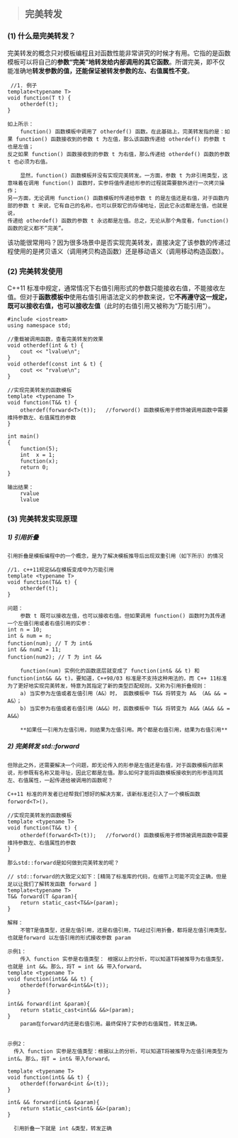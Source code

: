 > ## 完美转发

### (1) 什么是完美转发？

  完美转发的概念只对模板编程且对函数性能非常讲究的时候才有用。它指的是函数模板可以将自己的**参数“完美”地转发给内部调用的其它函数**。所谓完美，即不仅能准确地**转发参数的值，还能保证被转发参数的左、右值属性不变**。
  
```
 //1. 例子
template<typename T>
void function(T t) {
    otherdef(t);
}

如上所示：
    function() 函数模板中调用了 otherdef() 函数。在此基础上，完美转发指的是：如果 function() 函数接收到的参数 t 为左值，那么该函数传递给 otherdef() 的参数 t 也是左值；
反之如果 function() 函数接收到的参数 t 为右值，那么传递给 otherdef() 函数的参数 t 也必须为右值。

    显然，function() 函数模板并没有实现完美转发。一方面，参数 t 为非引用类型，这意味着在调用 function() 函数时，实参将值传递给形参的过程就需要额外进行一次拷贝操作；
另一方面，无论调用 function() 函数模板时传递给参数 t 的是左值还是右值，对于函数内部的参数 t 来说，它有自己的名称，也可以获取它的存储地址，因此它永远都是左值，也就是说，
传递给 otherdef() 函数的参数 t 永远都是左值。总之，无论从那个角度看，function() 函数的定义都不“完美”。

```

  该功能很常用吗？因为很多场景中是否实现完美转发，直接决定了该参数的传递过程使用的是拷贝语义（调用拷贝构造函数）还是移动语义（调用移动构造函数）。

### (2) 完美转发使用

   C++11 标准中规定，通常情况下右值引用形式的参数只能接收右值，不能接收左值。但对于**函数模板中**使用右值引用语法定义的参数来说，它**不再遵守这一规定，既可以接收右值，也可以接收左值**（此时的右值引用又被称为“万能引用”）。

```
#include <iostream>
using namespace std;

//重载被调用函数，查看完美转发的效果
void otherdef(int & t) {
    cout << "lvalue\n";
}
void otherdef(const int & t) {
    cout << "rvalue\n";
}

//实现完美转发的函数模板
template <typename T>
void function(T&& t) {
    otherdef(forward<T>(t));   //forword() 函数模板用于修饰被调用函数中需要维持参数左、右值属性的参数
}

int main()
{
    function(5);
    int  x = 1;
    function(x);
    return 0;
}

输出结果：
    rvalue
    lvalue
```

### (3) 完美转发实现原理

#####  1) 引用折叠

    引用折叠是模板编程中的一个概念，是为了解决模板推导后出现双重引用（如下所示）的情况

```
//1. c++11规定&&在模板变成中为万能引用
template <typename T>
void function(T&& t) {
    otherdef(t);
}

问题：
    参数 t 既可以接收左值，也可以接收右值。但如果调用 function() 函数时为其传递一个左值引用或者右值引用的实参：
int n = 10;
int & num = n;
function(num); // T 为 int&
int && num2 = 11;
function(num2); // T 为 int &&

    function(num) 实例化的函数底层就变成了 function(int& && t) 和 function(int&& && t)。要知道，C++98/03 标准是不支持这种用法的，而 C++ 11标准为了更好地实现完美转发，特意为其指定了新的类型匹配规则，又称为引用折叠规则：
    a) 当实参为左值或者左值引用（A&）时， 函数模板中 T&& 将转变为 A& （A& && = A&）；
    b) 当实参为右值或者右值引用（A&&）时，函数模板中 T&& 将转变为 A&&（A&& && = A&&）
    
    **如果任一引用为左值引用，则结果为左值引用。两个都是右值引用，结果为右值引用**
```

##### 2) 完美转发 std::forward

    但除此之外，还需要解决一个问题，即无论传入的形参是左值还是右值，对于函数模板内部来说，形参既有名称又能寻址，因此它都是左值。那么如何才能将函数模板接收到的形参连同其左、右值属性，一起传递给被调用的函数呢？

    C++11 标准的开发者已经帮我们想好的解决方案，该新标准还引入了一个模板函数 forword<T>()，

```
//实现完美转发的函数模板
template <typename T>
void function(T&& t) {
    otherdef(forward<T>(t));   //forword() 函数模板用于修饰被调用函数中需要维持参数左、右值属性的参数
}
```

    那么std::forward是如何做到完美转发的呢？

```
// std::forward的大致定义如下：[精简了标准库的代码，在细节上可能不完全正确，但是足以让我们了解转发函数 forward ]
template<typename T>
T&& forward(T &param){
    return static_cast<T&&>(param);
}

解释：
    不管T是值类型，还是左值引用，还是右值引用，T&经过引用折叠，都将是左值引用类型。也就是forward 以左值引用的形式接收参数 param

示例1：
    传入 function 实参是右值类型： 根据以上的分析，可以知道T将被推导为右值类型，也就是 int &&。那么，将T = int && 带入forward。
template <typename T>
void function(int&& && t) {
    otherdef(forward<int&&>(t));
}

int&& forward(int &param){
    return static_cast<int&& &&>(param);
}
    param在forward内还是右值引用。最终保持了实参的右值属性，转发正确。


示例2：
  传入 function 实参是左值类型：根据以上的分析，可以知道T将被推导为左值引用类型为int&。那么，将T = int& 带入forward。

template <typename T>
void function(int& && t) {
    otherdef(forward<int &>(t));
}

int& && forward(int& &param){
    return static_cast<int& &&>(param);
}

  引用折叠一下就是 int &类型，转发正确
```



